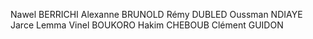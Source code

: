 Nawel BERRICHI
Alexanne BRUNOLD
Rémy DUBLED
Oussman NDIAYE
Jarce Lemma Vinel BOUKORO
Hakim CHEBOUB
Clément GUIDON
